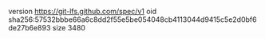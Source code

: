 version https://git-lfs.github.com/spec/v1
oid sha256:57532bbbe66a6c8dd2f55e5be054048cb4113044d9415c5e2d0bf6de27b6e893
size 3480
